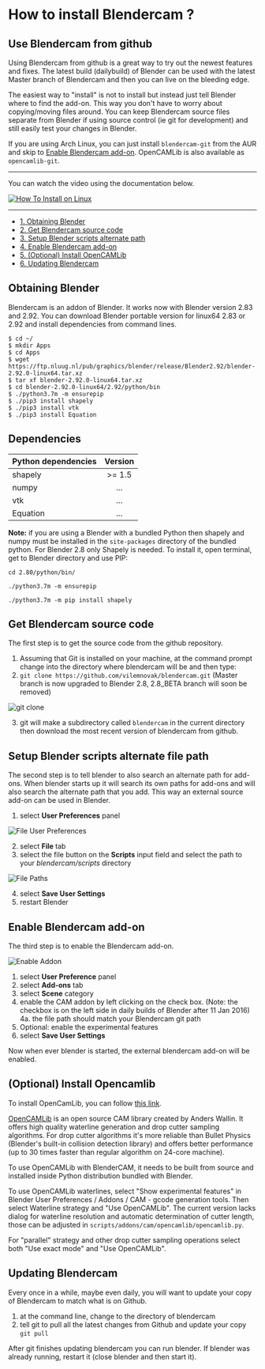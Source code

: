 # How to install Blendercam ?

## Use Blendercam from github 

Using Blendercam from github is a great way to try out the newest features and fixes.  The latest build (dailybuild) of Blender can be used with the latest Master branch of Blendercam and then you can live on the bleeding edge.

The easiest way to "install" is not to install but instead just tell Blender where to find the add-on.  This way you don't have to worry about copying/moving files around.  You can keep Blendercam source files separate from Blender if using source control (ie git for development) and still easily test your changes in Blender.

If you are using Arch Linux, you can just install `blendercam-git` from the AUR and skip to [Enable Blendercam add-on](#enable-blendercam-add-on). OpenCAMLib is also available as `opencamlib-git`.

---


You can watch the video using the documentation below.

[![How To Install on Linux](images/installLinux.png)](http://www.youtube.com/watch?v=7_Qq8Zv4SEo)

---

* [1. Obtaining Blender](#obtaining-blender)
* [2. Get Blendercam source code](#get-blendercam-source-code)
* [3. Setup Blender scripts alternate path](#setup-blender-scripts-alternate-file-path)
* [4. Enable Blendercam add-on](#enable-blendercam-add-on)
* [5. (Optional) Install OpenCAMLib](#optional-install-opencamlib)
* [6. Updating Blendercam](#updating-blendercam)


## Obtaining Blender
Blendercam is an addon of Blender. It works now with Blender version 2.83 and 2.92.
You can download Blender portable version for linux64 2.83 or 2.92 and install dependencies from command lines.

```
$ cd ~/
$ mkdir Apps
$ cd Apps
$ wget https://ftp.nluug.nl/pub/graphics/blender/release/Blender2.92/blender-2.92.0-linux64.tar.xz
$ tar xf blender-2.92.0-linux64.tar.xz
$ cd blender-2.92.0-linux64/2.92/python/bin
$ ./python3.7m -m ensurepip
$ ./pip3 install shapely
$ ./pip3 install vtk
$ ./pip3 install Equation
```

## Dependencies

| Python dependencies        | Version           |
| ------------- |:-------------:|
| shapely  | >= 1.5 |
| numpy    | ...      |
| vtk      | ...      |
| Equation | ...      |






**Note:** if you are using a Blender with a bundled Python then shapely and numpy must be installed in the `site-packages` directory of the bundled python. For Blender 2.8 only Shapely is needed. To install it, open terminal, get to Blender directory and use PIP:

`cd 2.80/python/bin/`

`./python3.7m -m ensurepip`

`./python3.7m -m pip install shapely`


## Get Blendercam source code
The first step is to get the source code from the github repository.
 1. Assuming that Git is installed on your machine, at the command prompt change into the directory where blendercam will be and then type:
 2. `git clone https://github.com/vilemnovak/blendercam.git` (Master branch is now upgraded to Blender 2.8, 2.8_BETA branch will soon be removed)

 ![git clone](https://cloud.githubusercontent.com/assets/648108/12068782/8942a84a-afeb-11e5-86c4-31a60475fd27.png)

 3. git will make a subdirectory called `blendercam` in the current directory then download the most recent version of blendercam from github.

## Setup Blender scripts alternate file path
The second step is to tell blender to also search an alternate path for add-ons.  When blender starts up it will search its own paths for add-ons and will also search the alternate path that you add.  This way an external source add-on can be used in Blender.

 1. select **User Preferences** panel

 ![File User Preferences](images/addonInstall1.png)

 2. select **File** tab
 3. select the file button on the **Scripts** input field and select the path to your *blendercam/scripts* directory

 ![File Paths](images/addonInstall2.png)

 4. select **Save User Settings**
 5. restart Blender

## Enable Blendercam add-on
The third step is to enable the Blendercam add-on.

![Enable Addon](images/addonInstall3.png)

 1. select **User Preference** panel
 2. select **Add-ons** tab
 3. select **Scene** category
 4. enable the CAM addon by left clicking on the check box. (Note: the checkbox is on the left side in daily builds of Blender after 11 Jan 2016)  
   4a. the file path should match your Blendercam git path
 5. Optional: enable the experimental features
 6. select **Save User Settings**

Now when ever blender is started, the external blendercam add-on will be enabled.

## (Optional) Install Opencamlib

To install OpenCamLib, you can follow [this link](Opencamlib%20Installation.md).

[OpenCAMLib](https://github.com/aewallin/opencamlib) is an open source CAM library created by Anders Wallin. It offers high quality waterline generation and drop cutter sampling algorithms. For drop cutter algorithms it's more reliable than Bullet Physics (Blender's built-in collision detection library) and offers better performance (up to 30 times faster than regular algorithm on 24-core machine).

To use OpenCAMLib with BlenderCAM, it needs to be built from source and installed inside Python distribution bundled with Blender.

To use OpenCAMLib waterlines, select "Show experimental features" in Blender User Preferences / Addons / CAM - gcode generation tools. Then select Waterline strategy and "Use OpenCAMLib". The current version lacks dialog for waterline resolution and automatic determination of cutter length, those can be adjusted in `scripts/addons/cam/opencamlib/opencamlib.py`.

For "parallel" strategy and other drop cutter sampling operations select both "Use exact mode" and "Use OpenCAMLib".


## Updating Blendercam
Every once in a while, maybe even daily, you will want to update your copy of Blendercam to match what is on Github.
 1. at the command line, change to the directory of blendercam
 2. tell git to pull all the latest changes from Github and update your copy
  `git pull`

After git finishes updating blendercam you can run blender.  If blender was already running, restart it (close blender and then start it).
